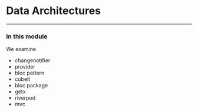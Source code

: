 # Data Architectures

---
### In this module
We examine
- changenotifier
- provider
- bloc pattern
- cubeit
- bloc package
- getx
- riverpod
- mvc


